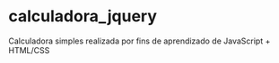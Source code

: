 # calculadora_jquery
Calculadora simples realizada por fins de aprendizado de JavaScript + HTML/CSS
